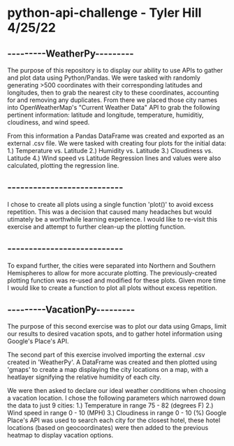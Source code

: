 # python-api-challenge - Tyler Hill 4/25/22 #

## ---------WeatherPy--------- ##

The purpose of this repository is to display our ability to use APIs to gather and plot data using Python/Pandas.
We were tasked with randomly generating >500 coordinates with their corresponding latitudes and longitudes, then to grab the
nearest city to these coordinates, accounting for and removing any duplicates. From there we placed those city names into
OpenWeatherMap's "Current Weather Data" API to grab the following pertinent information: 
latitude and longitude, temperature, humiditiy, cloudiness, and wind speed.

From this information a Pandas DataFrame was created and exported as an external .csv file.
We were tasked with creating four plots for the initial data:
    1.) Temperature vs. Latitude
    2.) Humidity vs. Latitude
    3.) Cloudiness vs. Latitude
    4.) Wind speed vs Latitude
Regression lines and values were also calculated, plotting the regression line.
## --------------------------- ##
I chose to create all plots using a single function 'plot()' to avoid excess repetition. This was a decision that caused many
headaches but would utimately be a worthwhile learning experience. I would like to re-visit this exercise and attempt to further
clean-up the plotting function.
## --------------------------- ##
To expand further, the cities were separated into Northern and Southern Hemispheres to allow for more accurate plotting.
The previously-created plotting function was re-used and modified for these plots. Given more time I would like to create a function to plot all plots without excess repetition.


## ---------VacationPy--------- ##
The purpose of this second exercise was to plot our data using Gmaps, limit our results to desired vacation spots,
and to gather hotel information using Google's Place's API.

The second part of this exercise involved importing the external .csv created in 'WeatherPy'.
A DataFrame was created and then plotted using 'gmaps' to create a map displaying the city locations on a map,
with a heatlayer signifying the relative humidity of each city.

We were then asked to declare our ideal weather conditions when choosing a vacation location.
I chose the following parameters which narrowed down the data to just 9 cities:
    1.) Temperature in range 75 - 82 (degrees F)
    2.) Wind speed in range 0 - 10 (MPH)
    3.) Cloudiness in range 0 - 10 (%)
Google Place's API was used to search each city for the closest hotel, these hotel locations (based on geocoordinates) were
then added to the previous heatmap to display vacation options.